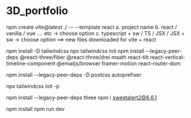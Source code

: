 # 3D_portfolio
 
npm create vite@latest ./ -- --template react
a. project name
b. react / vanilla / vue .... etc -> choose option
c. typescript + sw / TS / JSX / JSX + sw -> choose option
==> new files downloaded for vite + react

<!-- install other dependencies -->
npm install -D tailwindcss
npx tailwindcss init
npm install --legacy-peer-deps @react-three/fiber @react-three/drei maath react-tilt react-vertical-timeline-component @emailjs/browser framer-motion react-router-dom
<!-- react-tilt uses older version therefore we'll add --legacy-peer-deps -->
npm install --legacy-peer-deps -D  postcss autoprefixer
<!-- add this above coz tailwind wasn't working -->
npx tailwindcss init -p
<!-- install three for 3d computer -->
npm install --legacy-peer-deps three
npm i sweetalert2@6.6.1

<!-- setup and run -->
npm install
npm run dev